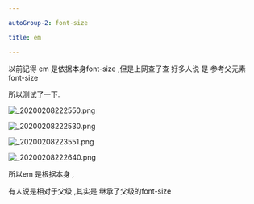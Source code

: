 ```yaml
---

autoGroup-2: font-size  

title: em

---
```


以前记得 em  是依据本身font-size ,但是上网查了查  好多人说 是 参考父元素 font-size  

所以测试了一下.

![_20200208222550.png](http://pic.genji.xyz/images/2020/02/08/_20200208222550.png)

![_20200208222530.png](http://pic.genji.xyz/images/2020/02/08/_20200208222530.png)

![_20200208223551.png](http://pic.genji.xyz/images/2020/02/08/_20200208223551.png)

![_20200208222640.png](http://pic.genji.xyz/images/2020/02/08/_20200208222640.png)

所以em 是根据本身 ,  

有人说是相对于父级 ,其实是 继承了父级的font-size  